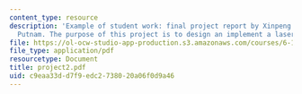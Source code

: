 ```yaml
---
content_type: resource
description: 'Example of student work: final project report by Xinpeng Huang and William
  Putnam. The purpose of this project is to design an implement a laser pointer mouse.'
file: https://ol-ocw-studio-app-production.s3.amazonaws.com/courses/6-111-introductory-digital-systems-laboratory-spring-2006/c9eaa33dd7f9edc2738020a06f0d9a46_project2.pdf
file_type: application/pdf
resourcetype: Document
title: project2.pdf
uid: c9eaa33d-d7f9-edc2-7380-20a06f0d9a46
---
```

